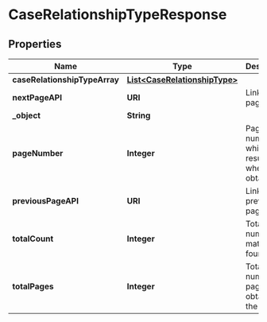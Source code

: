 

# CaseRelationshipTypeResponse


## Properties

| Name | Type | Description | Notes |
|------------ | ------------- | ------------- | -------------|
|**caseRelationshipTypeArray** | [**List&lt;CaseRelationshipType&gt;**](CaseRelationshipType.md) |  |  |
|**nextPageAPI** | **URI** | Link to next page. |  |
|**_object** | **String** |  |  |
|**pageNumber** | **Integer** | Page number for which results where obtained. |  |
|**previousPageAPI** | **URI** | Link to previous page. |  |
|**totalCount** | **Integer** | Total number of matches found. |  |
|**totalPages** | **Integer** | Total number of pages to obtain all the objects. |  |



